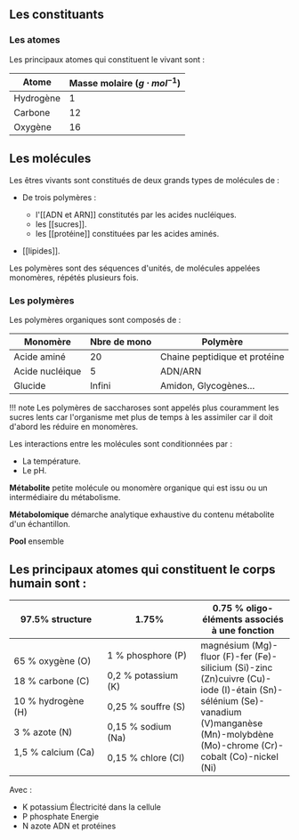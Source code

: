 ## Les constituants

### Les atomes

Les principaux atomes qui constituent le vivant sont : 

Atome       | Masse molaire ($g \cdot mol^{-1}$) 
------------|-----------
Hydrogène   | 1
Carbone     | 12
Oxygène     | 16
## Les molécules 

Les êtres vivants sont constitués de deux grands types de molécules de :

* De trois polymères : 
    
    * l'[[ADN et ARN]] constitutés par les acides nucléiques.
    * les [[sucres]].
    * les [[protéine]] constituées par les acides aminés. 

* [[lipides]].

Les polymères sont des séquences d'unités, de molécules appelées monomères, répétés plusieurs fois.
### Les polymères

Les polymères organiques sont composés de :

Monomère        |   Nbre de mono    | Polymère
----------------|-------------------|--------------
Acide aminé     | 20                | Chaine peptidique et protéine
Acide nucléique | 5                 | ADN/ARN
Glucide         | Infini            | Amidon, Glycogènes…

!!! note
    Les polymères de saccharoses sont appelés plus couramment les sucres lents car l'organisme met plus de temps à les assimiler car il doit d'abord les réduire en monomères.

Les interactions entre les molécules sont conditionnées par :

* La température.
* Le pH.

__Métabolite__ petite molécule ou monomère organique qui est issu ou un intermédiaire du métabolisme.

__Métabolomique__ démarche analytique exhaustive du contenu métabolite d'un échantillon.

__Pool__ ensemble
## Les principaux atomes qui constituent le corps humain sont :

<table>
<colgroup>
<col style="width: 33%" />
<col style="width: 33%" />
<col style="width: 33%" />
</colgroup>
<thead>
<tr class="header">
<th>97.5% structure</th>
<th>1.75%</th>
<th>0.75 % oligo-éléments associés à une fonction</th>
</tr>
</thead>
<tbody>
<tr class="odd">
<td><p>65 % oxygène (O)</p>
<p>18 % carbone (C)</p>
<p>10 % hydrogène (H)</p>
<p>3 % azote (N)</p>
<p>1,5 % calcium (Ca)</p></td>
<td><p>1 % phosphore (P)</p>
<p>0,2 % potassium (K)</p>
<p>0,25 % souffre (S)</p>
<p>0,15 % sodium (Na)</p>
<p>0,15 % chlore (Cl)</p></td>
<td>magnésium (Mg)-fluor (F)-fer (Fe)-silicium (Si)-zinc (Zn)cuivre
(Cu)-iode (I)-étain (Sn)-sélénium (Se)-vanadium (V)manganèse
(Mn)-molybdène (Mo)-chrome (Cr)-cobalt (Co)-nickel (Ni)</td>
</tr>
</tbody>
</table>

Avec :

* K potassium Électricité dans la cellule
* P phosphate Energie
* N azote ADN et protéines